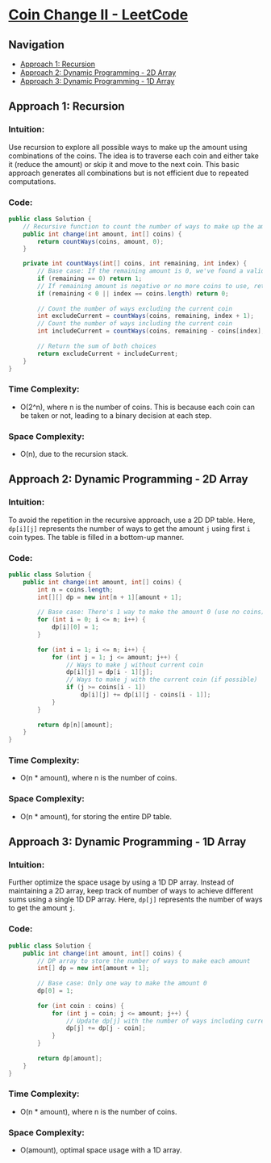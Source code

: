 # [Coin Change II - LeetCode](https://leetcode.com/problems/coin-change-ii/)

## Navigation
- [Approach 1: Recursion](#approach-1-recursion)
- [Approach 2: Dynamic Programming - 2D Array](#approach-2-dynamic-programming-2d-array)
- [Approach 3: Dynamic Programming - 1D Array](#approach-3-dynamic-programming-1d-array)

## Approach 1: Recursion

### Intuition:
Use recursion to explore all possible ways to make up the amount using combinations of the coins. The idea is to traverse each coin and either take it (reduce the amount) or skip it and move to the next coin. This basic approach generates all combinations but is not efficient due to repeated computations.

### Code:
```java
public class Solution {
    // Recursive function to count the number of ways to make up the amount
    public int change(int amount, int[] coins) {
        return countWays(coins, amount, 0);
    }

    private int countWays(int[] coins, int remaining, int index) {
        // Base case: If the remaining amount is 0, we've found a valid combination
        if (remaining == 0) return 1;
        // If remaining amount is negative or no more coins to use, return 0
        if (remaining < 0 || index == coins.length) return 0;
        
        // Count the number of ways excluding the current coin
        int excludeCurrent = countWays(coins, remaining, index + 1);
        // Count the number of ways including the current coin
        int includeCurrent = countWays(coins, remaining - coins[index], index);
        
        // Return the sum of both choices
        return excludeCurrent + includeCurrent;
    }
}
```

### Time Complexity:
- O(2^n), where n is the number of coins. This is because each coin can be taken or not, leading to a binary decision at each step.

### Space Complexity:
- O(n), due to the recursion stack.

## Approach 2: Dynamic Programming - 2D Array

### Intuition:
To avoid the repetition in the recursive approach, use a 2D DP table. Here, `dp[i][j]` represents the number of ways to get the amount `j` using first `i` coin types. The table is filled in a bottom-up manner.

### Code:
```java
public class Solution {
    public int change(int amount, int[] coins) {
        int n = coins.length;
        int[][] dp = new int[n + 1][amount + 1];
        
        // Base case: There's 1 way to make the amount 0 (use no coins)
        for (int i = 0; i <= n; i++) {
            dp[i][0] = 1;
        }
        
        for (int i = 1; i <= n; i++) {
            for (int j = 1; j <= amount; j++) {
                // Ways to make j without current coin
                dp[i][j] = dp[i - 1][j];
                // Ways to make j with the current coin (if possible)
                if (j >= coins[i - 1])
                    dp[i][j] += dp[i][j - coins[i - 1]];
            }
        }
        
        return dp[n][amount];
    }
}
```

### Time Complexity:
- O(n * amount), where n is the number of coins.

### Space Complexity:
- O(n * amount), for storing the entire DP table.

## Approach 3: Dynamic Programming - 1D Array

### Intuition:
Further optimize the space usage by using a 1D DP array. Instead of maintaining a 2D array, keep track of number of ways to achieve different sums using a single 1D DP array. Here, `dp[j]` represents the number of ways to get the amount `j`.

### Code:
```java
public class Solution {
    public int change(int amount, int[] coins) {
        // DP array to store the number of ways to make each amount
        int[] dp = new int[amount + 1];
        
        // Base case: Only one way to make the amount 0
        dp[0] = 1;
        
        for (int coin : coins) {
            for (int j = coin; j <= amount; j++) {
                // Update dp[j] with the number of ways including current coin
                dp[j] += dp[j - coin];
            }
        }
        
        return dp[amount];
    }
}
```

### Time Complexity:
- O(n * amount), where n is the number of coins.

### Space Complexity:
- O(amount), optimal space usage with a 1D array.


